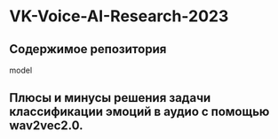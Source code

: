 # VK-Voice-AI-Research-2023
## Содержимое репозитория
model 

## Плюсы и минусы решения задачи классификации эмоций в аудио с помощью wav2vec2.0. 
